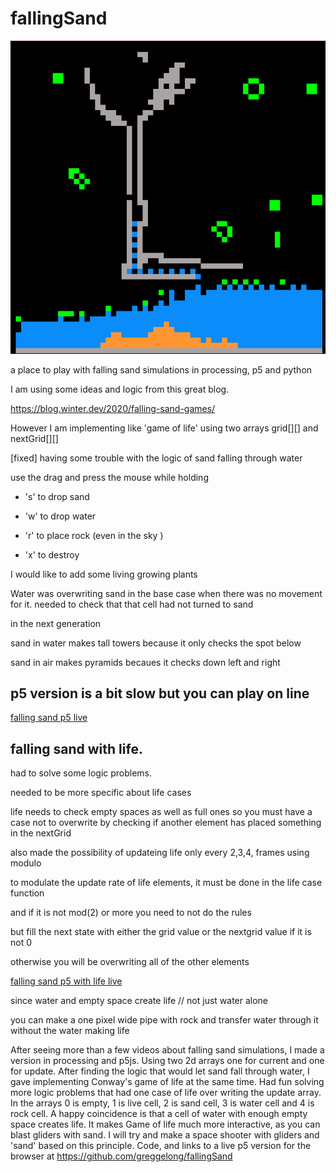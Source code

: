 # fallingSand

![waterPipe.png](waterPipe.png)

a place to play with falling sand simulations in processing, p5 and python

I am using some ideas and logic from this great blog.

 https://blog.winter.dev/2020/falling-sand-games/
 
However I am implementing like 'game of life'  using two arrays grid[][] and nextGrid[][]

[fixed] having some trouble with the logic of sand falling through water 

use the drag and press the mouse while holding 

- 's' to drop sand

- 'w' to drop water

- 'r' to place rock (even in the sky )

- 'x' to destroy


I would like to add some living growing plants


Water was overwriting sand in the base case when there was no movement for it. needed to check that that cell had not turned to sand 

in the next generation

sand in water makes tall towers because it only checks the spot below

sand in air makes pyramids becaues it checks down left and right


## p5 version is a bit slow but you can play on line

[falling sand p5 live](https://greggelong.github.io/fallingSand/fallingSandP5)


## falling sand with life.  

had to solve some logic problems.  

needed to be more specific about life cases

life needs to check empty spaces as well as full ones so you must have a case not to overwrite by checking if another element has placed something in the nextGrid

also made the possibility of updateing life only every 2,3,4, frames using modulo


to modulate the update rate of life elements, it must be done in the life case function


and if it is not mod(2) or more you need to not do the rules


but fill the next state with either the grid value or the nextgrid value if it is not 0


otherwise you will be overwriting all of the other elements


[falling sand p5 with life live](https://greggelong.github.io/fallingSand/fallingSandP5Life)



since water and empty space create life // not just water alone

you can make a one pixel wide pipe with rock and transfer water through it without the water making life

After seeing more than a few videos about falling sand simulations, I made a version in processing and p5js. Using two 2d arrays one for current and one for update.  After finding the logic that would let sand fall through water, I gave implementing Conway's game of life at the same time.  Had fun solving more logic problems that had one case of life over writing the update array.  In the arrays 0 is empty, 1 is live cell, 2 is sand cell, 3 is water cell and 4 is rock cell.  A happy coincidence is that a cell of water with enough empty space creates life.  It makes Game of life much more interactive, as you can blast gliders with sand. I will try and make a space shooter with gliders and 'sand' based on this principle.  Code, and links to a live p5 version for the browser at https://github.com/greggelong/fallingSand



